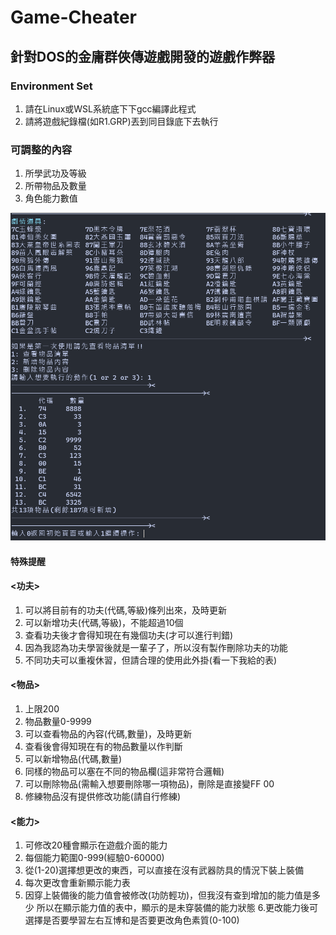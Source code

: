 # Game-Cheater

## 針對DOS的金庸群俠傳遊戲開發的遊戲作弊器

### Environment Set
1. 請在Linux或WSL系統底下下gcc編譯此程式
2. 請將遊戲紀錄檔(如R1.GRP)丟到同目錄底下去執行

### 可調整的內容
1. 所學武功及等級
2. 所帶物品及數量
3. 角色能力數值

![image](https://github.com/SunGj921028/Game-Cheater/blob/main/sceen.png)

#### 特殊提醒
#### <功夫>
1. 可以將目前有的功夫(代碼,等級)條列出來，及時更新
2. 可以新增功夫(代碼,等級)，不能超過10個
3. 查看功夫後才會得知現在有幾個功夫(才可以進行判錯)
4. 因為我認為功夫學習後就是一輩子了，所以沒有製作刪除功夫的功能
5. 不同功夫可以重複休習，但請合理的使用此外掛(看一下我給的表)

#### <物品>
1. 上限200
2. 物品數量0-9999
3. 可以查看物品的內容(代碼,數量)，及時更新
4. 查看後會得知現在有的物品數量以作判斷
5. 可以新增物品(代碼,數量)
6. 同樣的物品可以塞在不同的物品欄(這非常符合邏輯)
7. 可以刪除物品(需輸入想要刪除哪一項物品)，刪除是直接變FF 00
8. 修練物品沒有提供修改功能(請自行修練)

#### <能力>
1. 可修改20種會顯示在遊戲介面的能力
2. 每個能力範圍0-999(經驗0-60000)
3. 從(1-20)選擇想更改的東西，可以直接在沒有武器防具的情況下裝上裝備
4. 每次更改會重新顯示能力表
5. 因穿上裝備後的能力值會被修改(功防輕功)，但我沒有查到增加的能力值是多少
  所以在顯示能力值的表中，顯示的是未穿裝備的能力狀態
6.更改能力後可選擇是否要學習左右互博和是否要更改角色素質(0-100)
